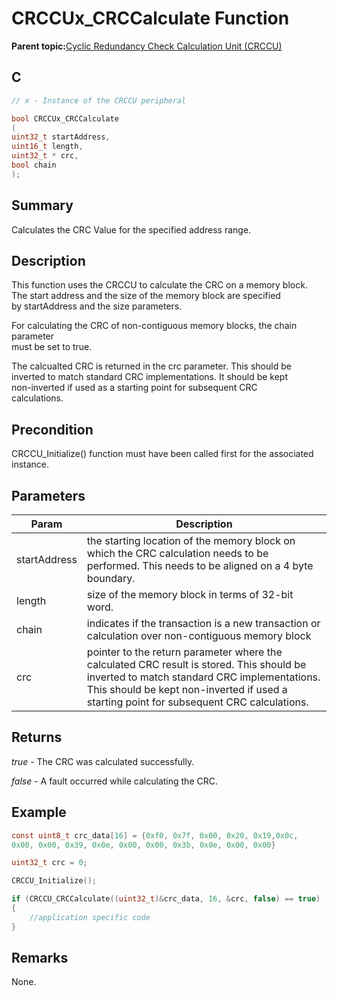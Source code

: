 # CRCCUx\_CRCCalculate Function

**Parent topic:**[Cyclic Redundancy Check Calculation Unit \(CRCCU\)](GUID-DFABB32F-CEF4-4705-8A6A-C1552576BF69.md)

## C

```c
// x - Instance of the CRCCU peripheral

bool CRCCUx_CRCCalculate
(
uint32_t startAddress,
uint16_t length,
uint32_t * crc,
bool chain
);
```

## Summary

Calculates the CRC Value for the specified address range.

## Description

This function uses the CRCCU to calculate the CRC on a memory block.<br />The start address and the size of the memory block are specified<br />by startAddress and the size parameters.

For calculating the CRC of non-contiguous memory blocks, the chain parameter<br />must be set to true.

The calcualted CRC is returned in the crc parameter. This should be<br />inverted to match standard CRC implementations. It should be kept<br />non-inverted if used as a starting point for subsequent CRC<br />calculations.

## Precondition

CRCCU\_Initialize\(\) function must have been called first for the associated instance.

## Parameters

|Param|Description|
|-----|-----------|
|startAddress|the starting location of the memory block on which the CRC calculation needs to be performed. This needs to be aligned on a 4 byte boundary.|
|length|size of the memory block in terms of 32-bit word.|
|chain|indicates if the transaction is a new transaction or calculation over non-contiguous memory block|
|crc|pointer to the return parameter where the calculated CRC result is stored. This should be inverted to match standard CRC implementations. This should be kept non-inverted if used a starting point for subsequent CRC calculations.|

## Returns

*true* - The CRC was calculated successfully.

*false* - A fault occurred while calculating the CRC.

## Example

```c
const uint8_t crc_data[16] = {0xf0, 0x7f, 0x00, 0x20, 0x19,0x0c,
0x00, 0x00, 0x39, 0x0e, 0x00, 0x00, 0x3b, 0x0e, 0x00, 0x00}

uint32_t crc = 0;

CRCCU_Initialize();

if (CRCCU_CRCCalculate((uint32_t)&crc_data, 16, &crc, false) == true)
{
    //application specific code
}
```

## Remarks

None.

